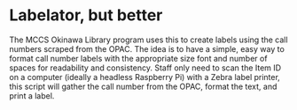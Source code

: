 # Labelator, but better
The MCCS Okinawa Library program uses this to create labels using the call numbers scraped from the OPAC.
The idea is to have a simple, easy way to format call number labels with the appropriate size font and number of spaces for readability and consistency.
Staff only need to scan the Item ID on a computer (ideally a headless Raspberry Pi) with a Zebra label printer, this script will gather the call number from the OPAC, format the text, and print a label.
